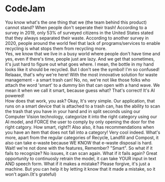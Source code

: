 # CodeJam

You know what's the one thing that we (the team behind this product) cannot stand? When people don't seperate their trash! According to a survey in 2019, only 53% of surveyed citizens in the United States stated that they always separated their waste. According to another survey in 2020, people around the world feel that lack of programs/services to enable recycling is what stops them from recycling more. </br>
Yes, we know that we live in a busy world where people don't have time and yes, even if there's time, people just are lazy. And we get that sometimes, it's just hard to figure out what goes where. I mean, the bottle in my hand looks like it should be recycled. But I don't see the symbol! I'm so confused! Relaaax, that's why we're here! With the most innovative solution for waste management - a smart trash can! No, no, we're not like those folks who attach the word 'smart' to a dummy bin that can open with a hand wave. We mean it when we call it smart, because guess what? That's correct! It's AI powered! </br>
How does that work, you ask? Okay, It's very simple. Our application, that runs on a smart device that is attached to a trash can, has the ability to scan the trash that you have in your hand and in split seconds using our Computer Vision technology, categorize it into the right category using our AI model, and FORCE the user to comply by only opening the door for the right catgory. How smart, right?! Also also, it has recommendations when you have an item that does not fall into a category! Very cool indeed. What's more, apart from the regular categories of Recycle, Landfill and Compost, it also can take e-waste because  WE KNOW that e-waste disposal is hard. Wait! we're not done with the features, Remember? "Smart". So what if it fails to recognize? No issues, it can scan again. What if it fails again? Great opportunity to continuosly retrain the model, it can take YOUR input in text AND speech form. What if it makes a mistake? Please forgive, it's just a machine. But you can help it by letting it know that it made a mistake, so it won't again.(It's grateful)
